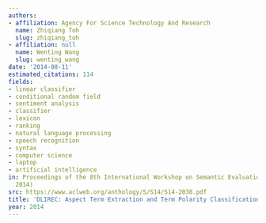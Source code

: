 ```yaml
---
authors:
- affiliation: Agency For Science Technology And Research
  name: Zhiqiang Toh
  slug: zhiqiang_toh
- affiliation: null
  name: Wenting Wang
  slug: wenting_wang
date: '2014-08-11'
estimated_citations: 114
fields:
- linear classifier
- conditional random field
- sentiment analysis
- classifier
- lexicon
- ranking
- natural language processing
- speech recognition
- syntax
- computer science
- laptop
- artificial intelligence
in: Proceedings of the 8th International Workshop on Semantic Evaluation (SemEval
  2014)
src: https://www.aclweb.org/anthology/S/S14/S14-2038.pdf
title: 'DLIREC: Aspect Term Extraction and Term Polarity Classification System'
year: 2014
---
```

